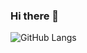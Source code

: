 ### Hi there 👋

<!--
**SoichiroSugimoto/SoichiroSugimoto** is a ✨ _special_ ✨ repository because its `README.md` (this file) appears on your GitHub profile.

Here are some ideas to get you started:

- 🔭 I’m currently working on ...
- 🌱 I’m currently learning ...
- 👯 I’m looking to collaborate on ...
- 🤔 I’m looking for help with ...
- 💬 Ask me about ...
- 📫 How to reach me: ...
- 😄 Pronouns: ...
- ⚡ Fun fact: ...
-->
![GitHub Langs](https://github-readme-stats.vercel.app/api/top-langs/?username=codemaker2015&layout=compact&theme=blue-green)

